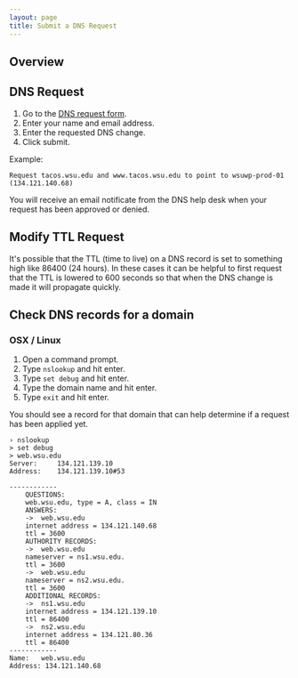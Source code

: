 ```yaml
---
layout: page
title: Submit a DNS Request
---
```


## Overview

## DNS Request

1. Go to the [DNS request form](http://urel-tech.wsu.edu/HelpDesk/DNSREQUEST.asp).
1. Enter your name and email address.
1. Enter the requested DNS change.
1. Click submit.

Example:
```
Request tacos.wsu.edu and www.tacos.wsu.edu to point to wsuwp-prod-01 (134.121.140.68)
```

You will receive an email notificate from the DNS help desk when your request has been approved or denied.

## Modify TTL Request

It's possible that the TTL (time to live) on a DNS record is set to something high like 86400 (24 hours). In these cases it can be helpful to first request that the TTL is lowered to 600 seconds so that when the DNS change is made it will propagate quickly.

## Check DNS records for a domain

### OSX / Linux

1. Open a command prompt.
1. Type `nslookup` and hit enter.
1. Type `set debug` and hit enter.
1. Type the domain name and hit enter.
1. Type `exit` and hit enter.

You should see a record for that domain that can help determine if a request has been applied yet.

```
› nslookup
> set debug
> web.wsu.edu
Server:		134.121.139.10
Address:	134.121.139.10#53

------------
    QUESTIONS:
	web.wsu.edu, type = A, class = IN
    ANSWERS:
    ->  web.wsu.edu
	internet address = 134.121.140.68
	ttl = 3600
    AUTHORITY RECORDS:
    ->  web.wsu.edu
	nameserver = ns1.wsu.edu.
	ttl = 3600
    ->  web.wsu.edu
	nameserver = ns2.wsu.edu.
	ttl = 3600
    ADDITIONAL RECORDS:
    ->  ns1.wsu.edu
	internet address = 134.121.139.10
	ttl = 86400
    ->  ns2.wsu.edu
	internet address = 134.121.80.36
	ttl = 86400
------------
Name:	web.wsu.edu
Address: 134.121.140.68
```
